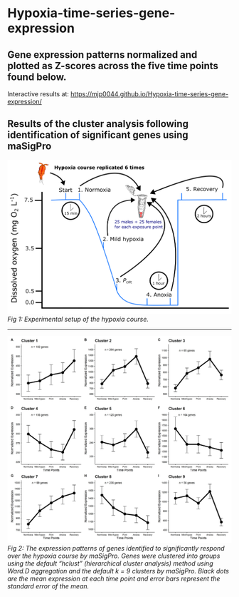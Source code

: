 # Hypoxia-time-series-gene-expression

## Gene expression patterns normalized and plotted as Z-scores across the five time points found below. 
Interactive results at: https://mjp0044.github.io/Hypoxia-time-series-gene-expression/




## Results of the cluster analysis following identification of significant genes using maSigPro
 

![](https://github.com/mjp0044/Hypoxia-time-series-gene-expression/blob/8d8f83fc64ae410017d69020e6ca1bc90e9d8c5c/Figures/Fig%201%20Experiment%20setup.png)
*Fig 1: Experimental setup of the hypoxia course.*


---------------------------------------------------------------------------------------------------------------------------



![](https://github.com/mjp0044/Hypoxia-time-series-gene-expression/blob/73e3de52c360151671f0ea2d5269ed7701828b9b/Figures/maSigPro%20cluster%20patterns%209%20clusters.jpg)
*Fig 2: The expression patterns of genes identified to significantly respond over the hypoxia course by maSigPro. Genes were clustered into groups using the default “hclust” (hierarchical cluster analysis) method using Ward.D aggregation and the default k = 9 clusters by maSigPro. Black dots are the mean expression at each time point and error bars represent the standard error of the mean.*
